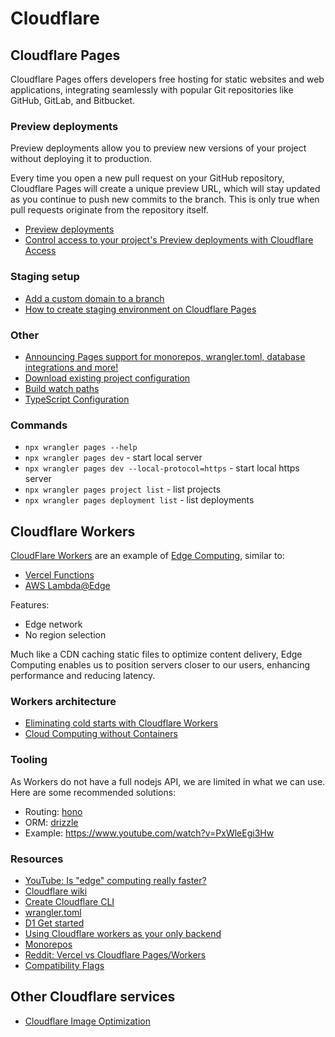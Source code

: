 
# Cloudflare

## Cloudflare Pages

Cloudflare Pages offers developers free hosting for static websites and web applications, integrating seamlessly with popular Git repositories like GitHub, GitLab, and Bitbucket.

### Preview deployments

Preview deployments allow you to preview new versions of your project without deploying it to production.

Every time you open a new pull request on your GitHub repository, Cloudflare Pages will create a unique preview URL, which will stay updated as you continue to push new commits to the branch. This is only true when pull requests originate from the repository itself.

- [Preview deployments](https://developers.cloudflare.com/pages/configuration/preview-deployments/)
- [Control access to your project's Preview deployments with Cloudflare Access](https://www.cloudflare.com/en-gb/zero-trust/products/access/)

### Staging setup

- [Add a custom domain to a branch](https://developers.cloudflare.com/pages/how-to/custom-branch-aliases/)
- [How to create staging environment on Cloudflare Pages](https://dev.to/phanect/how-to-create-staging-environment-on-cloudflare-pages-7ha)

### Other

- [Announcing Pages support for monorepos, wrangler.toml, database integrations and more!](https://blog.cloudflare.com/pages-workers-integrations-monorepos-nextjs-wrangler)
- [Download existing project configuration](https://developers.cloudflare.com/pages/functions/wrangler-configuration/#projects-without-existing-wranglertoml-file)
- [Build watch paths](https://developers.cloudflare.com/pages/configuration/build-watch-paths/#:~:text=To%20configure%20which%20paths%20are,paths%20to%20nothing%20(%20%5B%5D%20).)
- [TypeScript Configuration](https://developers.cloudflare.com/pages/functions/typescript/)

### Commands

- `npx wrangler pages --help`
- `npx wrangler pages dev` - start local server
- `npx wrangler pages dev --local-protocol=https` - start local https server
- `npx wrangler pages project list` - list projects
- `npx wrangler pages deployment list` - list deployments

## Cloudflare Workers

[CloudFlare Workers](https://developers.cloudflare.com/workers/) are an example of [Edge Computing](https://en.wikipedia.org/wiki/Edge_computing), similar to:
- [Vercel Functions](https://vercel.com/docs/functions)
- [AWS Lambda@Edge](https://aws.amazon.com/lambda/edge/#Dynamic_Web_Application_at_the_Edge)

Features:
- Edge network
- No region selection

Much like a CDN caching static files to optimize content delivery, Edge Computing enables us to position servers closer to our users, enhancing performance and reducing latency.

### Workers architecture

- [Eliminating cold starts with Cloudflare Workers](https://blog.cloudflare.com/eliminating-cold-starts-with-cloudflare-workers)
- [Cloud Computing without Containers](https://blog.cloudflare.com/cloud-computing-without-containers/)

### Tooling

As Workers do not have a full nodejs API, we are limited in what we can use. Here are some recommended solutions:
- Routing: [hono](https://hono.dev/getting-started/cloudflare-workers)
- ORM: [drizzle](https://github.com/drizzle-team/drizzle-orm/blob/main/examples/cloudflare-d1/README.md)
- Example: https://www.youtube.com/watch?v=PxWleEgi3Hw

### Resources

- [YouTube: Is "edge" computing really faster?](https://www.youtube.com/watch?v=yOP5-3_WFus)
- [Cloudflare wiki](https://en.wikipedia.org/wiki/Cloudflare)
- [Create Cloudflare CLI](https://developers.cloudflare.com/pages/get-started/c3)
- [wrangler.toml](https://developers.cloudflare.com/workers/wrangler/configuration/)
- [D1 Get started](https://developers.cloudflare.com/d1/get-started/)
- [Using Cloudflare workers as your only backend](https://www.youtube.com/watch?v=1tM_d3CH0N0)
- [Monorepos](https://developers.cloudflare.com/pages/configuration/monorepos/)
- [Reddit: Vercel vs Cloudflare Pages/Workers](https://www.reddit.com/r/nextjs/comments/s3ec29/vercel_vs_cloudflare_pages_workers/)
- [Compatibility Flags](https://developers.cloudflare.com/workers/configuration/compatibility-dates/#compatibility-flags)

## Other Cloudflare services

- [Cloudflare Image Optimization](https://developers.cloudflare.com/images/)

